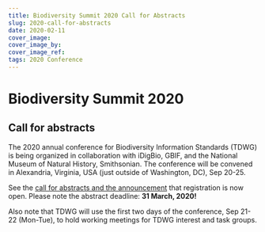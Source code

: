 ```yaml
---
title: Biodiversity Summit 2020 Call for Abstracts
slug: 2020-call-for-abstracts
date: 2020-02-11
cover_image: 
cover_image_by: 
cover_image_ref: 
tags: 2020 Conference
---
```


# Biodiversity Summit 2020

## Call for abstracts

The 2020 annual conference for Biodiversity Information Standards (TDWG) is being organized in collaboration with iDigBio, GBIF, and the National Museum of Natural History, Smithsonian.  The conference will be convened in Alexandria, Virginia, USA (just outside of Washington, DC), Sep 20-25. 

See the [call for abstracts and the announcement](https://www.idigbio.org/content/biodiversity-summit-2020) that registration is now open.  Please note the abstract deadline:  **31 March, 2020!**

Also note that TDWG will use the first two days of the conference, Sep 21-22 (Mon-Tue), to hold working meetings for TDWG interest and task groups.  
